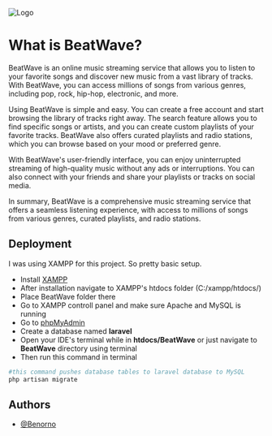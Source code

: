 
![Logo](https://dev-to-uploads.s3.amazonaws.com/uploads/articles/th5xamgrr6se0x5ro4g6.png)


# What is BeatWave?

BeatWave is an online music streaming service that allows you to listen to your favorite songs and discover new music from a vast library of tracks. With BeatWave, you can access millions of songs from various genres, including pop, rock, hip-hop, electronic, and more.

Using BeatWave is simple and easy. You can create a free account and start browsing the library of tracks right away. The search feature allows you to find specific songs or artists, and you can create custom playlists of your favorite tracks. BeatWave also offers curated playlists and radio stations, which you can browse based on your mood or preferred genre.

With BeatWave's user-friendly interface, you can enjoy uninterrupted streaming of high-quality music without any ads or interruptions. You can also connect with your friends and share your playlists or tracks on social media.

In summary, BeatWave is a comprehensive music streaming service that offers a seamless listening experience, with access to millions of songs from various genres, curated playlists, and radio stations.


## Deployment

I was using XAMPP for this project. So pretty basic setup.

* Install [XAMPP](https://www.apachefriends.org/)
* After installation navigate to XAMPP's htdocs folder (C:/xampp/htdocs/)
* Place BeatWave folder there
* Go to XAMPP controll panel and make sure Apache and MySQL is running
* Go to [phpMyAdmin](http://localhost/phpmyadmin/)
* Create a database named **laravel**
* Open your IDE's terminal while in **htdocs/BeatWave** or just navigate to **BeatWave** directory using terminal
* Then run this command in terminal
```bash
#this command pushes database tables to laravel database to MySQL
php artisan migrate
```

## Authors

- [@Benorno](https://github.com/Benorno)
